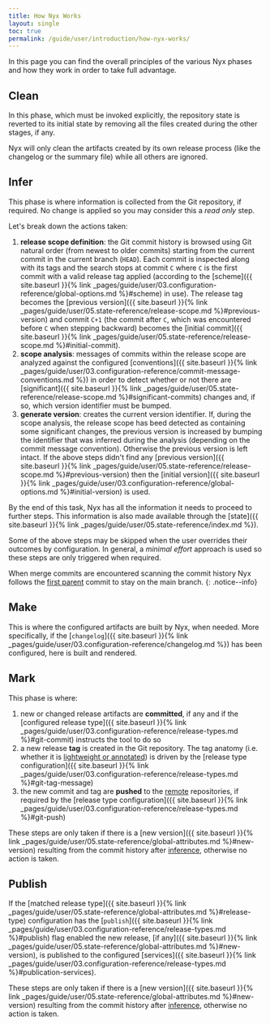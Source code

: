 ```yaml
---
title: How Nyx Works
layout: single
toc: true
permalink: /guide/user/introduction/how-nyx-works/
---
```


In this page you can find the overall principles of the various Nyx phases and how they work in order to take full advantage.

## Clean

In this phase, which must be invoked explicitly, the repository state is reverted to its initial state by removing all the files created during the other stages, if any.

Nyx will only clean the artifacts created by its own release process (like the changelog or the summary file) while all others are ignored.

## Infer

This phase is where information is collected from the Git repository, if required. No change is applied so you may consider this a *read only* step.

Let's break down the actions taken:

1. **release scope definition**: the Git commit history is browsed using Git natural order (from newest to older commits) starting from the current commit in the current branch (`HEAD`). Each commit is inspected along with its tags and the search stops at commit `C` where `C` is the first commit with a valid release tag applied (according to the [scheme]({{ site.baseurl }}{% link _pages/guide/user/03.configuration-reference/global-options.md %}#scheme) in use). The release tag becomes the [previous version]({{ site.baseurl }}{% link _pages/guide/user/05.state-reference/release-scope.md %}#previous-version) and commit `C+1` (the commit after `C`, which was encountered before `C` when stepping backward) becomes the [initial commit]({{ site.baseurl }}{% link _pages/guide/user/05.state-reference/release-scope.md %}#initial-commit).
2. **scope analysis**: messages of commits within the release scope are analyzed against the configured [conventions]({{ site.baseurl }}{% link _pages/guide/user/03.configuration-reference/commit-message-conventions.md %}) in order to detect whether or not there are [significant]({{ site.baseurl }}{% link _pages/guide/user/05.state-reference/release-scope.md %}#significant-commits) changes and, if so, which version identifier must be bumped.
3. **generate version**: creates the current version identifier. If, during the scope analysis, the release scope has beed detected as containing some significant changes, the previous version is increased by bumping the identifier that was inferred during the analysis (depending on the commit message convention). Otherwise the previous version is left intact. If the above steps didn't find any [previous version]({{ site.baseurl }}{% link _pages/guide/user/05.state-reference/release-scope.md %}#previous-version) then the [initial version]({{ site.baseurl }}{% link _pages/guide/user/03.configuration-reference/global-options.md %}#initial-version) is used.

By the end of this task, Nyx has all the information it needs to proceed to further steps. This information is also made available through the [state]({{ site.baseurl }}{% link _pages/guide/user/05.state-reference/index.md %}).

Some of the above steps may be skipped when the user overrides their outcomes by configuration. In general, a *minimal effort* approach is used so these steps are only triggered when required.

When merge commits are encountered scanning the commit history Nyx follows the [first parent](https://git-scm.com/docs/git-log#Documentation/git-log.txt---first-parent) commit to stay on the main branch.
{: .notice--info}

## Make

This is where the configured artifacts are built by Nyx, when needed. More specifically, if the [`changelog`]({{ site.baseurl }}{% link _pages/guide/user/03.configuration-reference/changelog.md %}) has been configured, here is built and rendered.

## Mark

This phase is where:

1. new or changed release artifacts are **committed**, if any and if the [configured release type]({{ site.baseurl }}{% link _pages/guide/user/03.configuration-reference/release-types.md %}#git-commit) instructs the tool to do so
2. a new release **tag** is created in the Git repository. The tag anatomy (i.e. whether it is [lightweight or annotated](https://git-scm.com/book/en/v2/Git-Basics-Tagging)) is driven by the [release type configuration]({{ site.baseurl }}{% link _pages/guide/user/03.configuration-reference/release-types.md %}#git-tag-message)
3. the new commit and tag are **pushed** to the [remote](https://git-scm.com/docs/git-remote) repositories, if required by the [release type configuration]({{ site.baseurl }}{% link _pages/guide/user/03.configuration-reference/release-types.md %}#git-push)

These steps are only taken if there is a [new version]({{ site.baseurl }}{% link _pages/guide/user/05.state-reference/global-attributes.md %}#new-version) resulting from the commit history after [inference](#infer), otherwise no action is taken.

## Publish

If the [matched release type]({{ site.baseurl }}{% link _pages/guide/user/05.state-reference/global-attributes.md %}#release-type) configuration has the [`publish`]({{ site.baseurl }}{% link _pages/guide/user/03.configuration-reference/release-types.md %}#publish) flag enabled the new release, [if any]({{ site.baseurl }}{% link _pages/guide/user/05.state-reference/global-attributes.md %}#new-version), is published to the configured [services]({{ site.baseurl }}{% link _pages/guide/user/03.configuration-reference/release-types.md %}#publication-services).

These steps are only taken if there is a [new version]({{ site.baseurl }}{% link _pages/guide/user/05.state-reference/global-attributes.md %}#new-version) resulting from the commit history after [inference](#infer), otherwise no action is taken.
